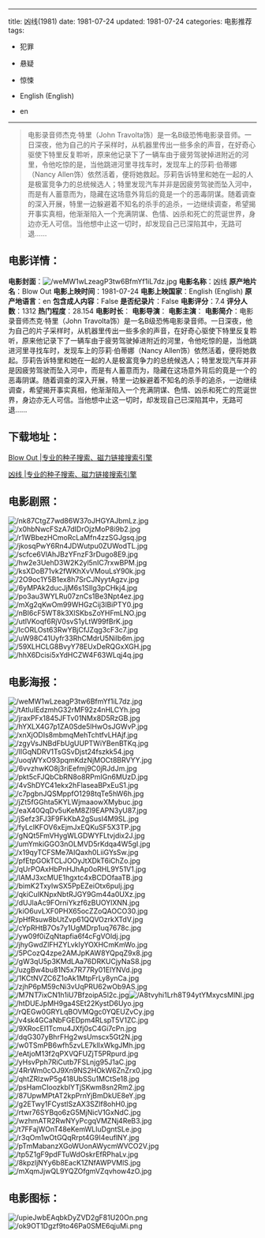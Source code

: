 
---
title: 凶线(1981)
date: 1981-07-24
updated: 1981-07-24
categories: 电影推荐
tags:
- 犯罪
- 悬疑
- 惊悚

- English (English)
- en
---


> 电影录音师杰克·特里（John Travolta饰）是一名B级恐怖电影录音师。一日深夜，他为自己的片子采样时，从机器里传出一些多余的声音，在好奇心驱使下特里反复聆听，原来他记录下了一辆车由于疲劳驾驶掉进附近的河里，令他吃惊的是，当他跳进河里寻找车时，发现车上的莎莉·伯蒂娜（Nancy Allen饰）依然活着，便将她救起。莎莉告诉特里和她在一起的人是极富竞争力的总统候选人；特里发现汽车并非是因疲劳驾驶而坠入河中，而是有人蓄意而为，隐藏在这场意外背后的竟是一个的恶毒阴谋。随着调查的深入开展，特里一边躲避着不知名的杀手的追杀，一边继续调查，希望揭开事实真相，他渐渐陷入一个充满阴谋、色情、凶杀和死亡的荒诞世界，身边亦无人可信。当他想中止这一切时，却发现自己已深陷其中，无路可退……

## **电影详情**：

**电影封面**：<img src="https://image.tmdb.org/t/p/w200/weMW1wLzeagP3tw6BfmYf1iL7dz.jpg" alt="/weMW1wLzeagP3tw6BfmYf1iL7dz.jpg" title="/weMW1wLzeagP3tw6BfmYf1iL7dz.jpg">
**电影名称**：凶线
**原产地片名**：Blow Out
**电影上映时间**：1981-07-24
**电影上映国家**：English (English)
**原产地语言**：en
**包含成人内容**：False
**是否纪录片**：False
**电影评分**：7.4
**评分人数**：1312
**热门程度**：28.154
**电影时长**：
**电影导演**：
**电影主演**：
**电影简介**：电影录音师杰克·特里（John Travolta饰）是一名B级恐怖电影录音师。一日深夜，他为自己的片子采样时，从机器里传出一些多余的声音，在好奇心驱使下特里反复聆听，原来他记录下了一辆车由于疲劳驾驶掉进附近的河里，令他吃惊的是，当他跳进河里寻找车时，发现车上的莎莉·伯蒂娜（Nancy Allen饰）依然活着，便将她救起。莎莉告诉特里和她在一起的人是极富竞争力的总统候选人；特里发现汽车并非是因疲劳驾驶而坠入河中，而是有人蓄意而为，隐藏在这场意外背后的竟是一个的恶毒阴谋。随着调查的深入开展，特里一边躲避着不知名的杀手的追杀，一边继续调查，希望揭开事实真相，他渐渐陷入一个充满阴谋、色情、凶杀和死亡的荒诞世界，身边亦无人可信。当他想中止这一切时，却发现自己已深陷其中，无路可退……

## **下载地址**：
[Blow Out |专业的种子搜索、磁力链接搜索引擎](https://movie.amd794.com:2083/?search=Blow%20Out&ordering=&mode=match_phrase&page_size=10&page=1)

[凶线 |专业的种子搜索、磁力链接搜索引擎](https://movie.amd794.com:2083/?search=%E5%87%B6%E7%BA%BF&ordering=&mode=match_phrase&page_size=10&page=1)
 

## **电影剧照**：
<img src="https://image.tmdb.org/t/p/original/nk87CtgZ7wd86W37oJHGYAJbmLz.jpg" alt="/nk87CtgZ7wd86W37oJHGYAJbmLz.jpg" title="/nk87CtgZ7wd86W37oJHGYAJbmLz.jpg"><img src="https://image.tmdb.org/t/p/original/x0hbNwcFSzA7dIDrOjzMoP8i9b2.jpg" alt="/x0hbNwcFSzA7dIDrOjzMoP8i9b2.jpg" title="/x0hbNwcFSzA7dIDrOjzMoP8i9b2.jpg"><img src="https://image.tmdb.org/t/p/original/r1WBbezHCmoRcLaMfn4zzSGJgsq.jpg" alt="/r1WBbezHCmoRcLaMfn4zzSGJgsq.jpg" title="/r1WBbezHCmoRcLaMfn4zzSGJgsq.jpg"><img src="https://image.tmdb.org/t/p/original/jkosqPwY6Rn4JDWutpu0ZUWodTL.jpg" alt="/jkosqPwY6Rn4JDWutpu0ZUWodTL.jpg" title="/jkosqPwY6Rn4JDWutpu0ZUWodTL.jpg"><img src="https://image.tmdb.org/t/p/original/scfce6VlAhJBzYFnzF3rDugo8E9.jpg" alt="/scfce6VlAhJBzYFnzF3rDugo8E9.jpg" title="/scfce6VlAhJBzYFnzF3rDugo8E9.jpg"><img src="https://image.tmdb.org/t/p/original/hw2e3UehD3W2K2yl5nIC7rxwBPM.jpg" alt="/hw2e3UehD3W2K2yl5nIC7rxwBPM.jpg" title="/hw2e3UehD3W2K2yl5nIC7rxwBPM.jpg"><img src="https://image.tmdb.org/t/p/original/ksXDoB71vk2fWKhXvVMouLsY90k.jpg" alt="/ksXDoB71vk2fWKhXvVMouLsY90k.jpg" title="/ksXDoB71vk2fWKhXvVMouLsY90k.jpg"><img src="https://image.tmdb.org/t/p/original/2O9oc1Y5B1ex8h7SrCJNyytAgzv.jpg" alt="/2O9oc1Y5B1ex8h7SrCJNyytAgzv.jpg" title="/2O9oc1Y5B1ex8h7SrCJNyytAgzv.jpg"><img src="https://image.tmdb.org/t/p/original/6yMPAk2ducJjM6s1SIlg3pCHkj4.jpg" alt="/6yMPAk2ducJjM6s1SIlg3pCHkj4.jpg" title="/6yMPAk2ducJjM6s1SIlg3pCHkj4.jpg"><img src="https://image.tmdb.org/t/p/original/po3au3WYLRu07znCs1Be3Npt4ez.jpg" alt="/po3au3WYLRu07znCs1Be3Npt4ez.jpg" title="/po3au3WYLRu07znCs1Be3Npt4ez.jpg"><img src="https://image.tmdb.org/t/p/original/mXg2qKwOm99WHGzCij3lBiPTY0.jpg" alt="/mXg2qKwOm99WHGzCij3lBiPTY0.jpg" title="/mXg2qKwOm99WHGzCij3lBiPTY0.jpg"><img src="https://image.tmdb.org/t/p/original/nBI6cF5WT8k3XlSKbsZoYHFmLNO.jpg" alt="/nBI6cF5WT8k3XlSKbsZoYHFmLNO.jpg" title="/nBI6cF5WT8k3XlSKbsZoYHFmLNO.jpg"><img src="https://image.tmdb.org/t/p/original/utlVKoqf6RjV0svS1yLtW99fBrK.jpg" alt="/utlVKoqf6RjV0svS1yLtW99fBrK.jpg" title="/utlVKoqf6RjV0svS1yLtW99fBrK.jpg"><img src="https://image.tmdb.org/t/p/original/lcORLOst63RwYBjCfJZqg3cF3c7.jpg" alt="/lcORLOst63RwYBjCfJZqg3cF3c7.jpg" title="/lcORLOst63RwYBjCfJZqg3cF3c7.jpg"><img src="https://image.tmdb.org/t/p/original/uW98C41Uyfr33RhCMdrU5NiIb6m.jpg" alt="/uW98C41Uyfr33RhCMdrU5NiIb6m.jpg" title="/uW98C41Uyfr33RhCMdrU5NiIb6m.jpg"><img src="https://image.tmdb.org/t/p/original/59XLHCLG8BvyY78EUxDeRQGxXGH.jpg" alt="/59XLHCLG8BvyY78EUxDeRQGxXGH.jpg" title="/59XLHCLG8BvyY78EUxDeRQGxXGH.jpg"><img src="https://image.tmdb.org/t/p/original/hhX6Dcisi5xYdHCZW4F63WLqj4q.jpg" alt="/hhX6Dcisi5xYdHCZW4F63WLqj4q.jpg" title="/hhX6Dcisi5xYdHCZW4F63WLqj4q.jpg">

## **电影海报**：
<img src="https://image.tmdb.org/t/p/original/weMW1wLzeagP3tw6BfmYf1iL7dz.jpg" alt="/weMW1wLzeagP3tw6BfmYf1iL7dz.jpg" title="/weMW1wLzeagP3tw6BfmYf1iL7dz.jpg"><img src="https://image.tmdb.org/t/p/original/tAtIuIEdzmhG32rMF92z4nHLCYh.jpg" alt="/tAtIuIEdzmhG32rMF92z4nHLCYh.jpg" title="/tAtIuIEdzmhG32rMF92z4nHLCYh.jpg"><img src="https://image.tmdb.org/t/p/original/jraxPFx1845JFTv01NMx8D5RzGB.jpg" alt="/jraxPFx1845JFTv01NMx8D5RzGB.jpg" title="/jraxPFx1845JFTv01NMx8D5RzGB.jpg"><img src="https://image.tmdb.org/t/p/original/hYXLX4G7p1ZA0Sde5lHwOsJGWvP.jpg" alt="/hYXLX4G7p1ZA0Sde5lHwOsJGWvP.jpg" title="/hYXLX4G7p1ZA0Sde5lHwOsJGWvP.jpg"><img src="https://image.tmdb.org/t/p/original/xnXjODIs8mbmqMehTchtfvLHAjf.jpg" alt="/xnXjODIs8mbmqMehTchtfvLHAjf.jpg" title="/xnXjODIs8mbmqMehTchtfvLHAjf.jpg"><img src="https://image.tmdb.org/t/p/original/zgyVsJNBdFbUgUUPTWiYBenBTKq.jpg" alt="/zgyVsJNBdFbUgUUPTWiYBenBTKq.jpg" title="/zgyVsJNBdFbUgUUPTWiYBenBTKq.jpg"><img src="https://image.tmdb.org/t/p/original/lIGqNDRV1TsGSvDjst24fszkk54.jpg" alt="/lIGqNDRV1TsGSvDjst24fszkk54.jpg" title="/lIGqNDRV1TsGSvDjst24fszkk54.jpg"><img src="https://image.tmdb.org/t/p/original/uoqWYxO93pqmKdzNjMOCt8BRVYY.jpg" alt="/uoqWYxO93pqmKdzNjMOCt8BRVYY.jpg" title="/uoqWYxO93pqmKdzNjMOCt8BRVYY.jpg"><img src="https://image.tmdb.org/t/p/original/6vvzhwKO8j3riEefmj9C0jRJdJm.jpg" alt="/6vvzhwKO8j3riEefmj9C0jRJdJm.jpg" title="/6vvzhwKO8j3riEefmj9C0jRJdJm.jpg"><img src="https://image.tmdb.org/t/p/original/pkt5cFJQbCbRN8o8RPmIGn6MUzD.jpg" alt="/pkt5cFJQbCbRN8o8RPmIGn6MUzD.jpg" title="/pkt5cFJQbCbRN8o8RPmIGn6MUzD.jpg"><img src="https://image.tmdb.org/t/p/original/4vShDYC41ekx2hFlaseaBPxEuS1.jpg" alt="/4vShDYC41ekx2hFlaseaBPxEuS1.jpg" title="/4vShDYC41ekx2hFlaseaBPxEuS1.jpg"><img src="https://image.tmdb.org/t/p/original/c7pgbnJQSMppfO1298tqTe5hW6h.jpg" alt="/c7pgbnJQSMppfO1298tqTe5hW6h.jpg" title="/c7pgbnJQSMppfO1298tqTe5hW6h.jpg"><img src="https://image.tmdb.org/t/p/original/jZt5fGGhta5KYLWjmaaowXMybuc.jpg" alt="/jZt5fGGhta5KYLWjmaaowXMybuc.jpg" title="/jZt5fGGhta5KYLWjmaaowXMybuc.jpg"><img src="https://image.tmdb.org/t/p/original/eaX40QqDv5uKeM8ZI9EAPN3yU87.jpg" alt="/eaX40QqDv5uKeM8ZI9EAPN3yU87.jpg" title="/eaX40QqDv5uKeM8ZI9EAPN3yU87.jpg"><img src="https://image.tmdb.org/t/p/original/jSefz3FJ3F9FkKbA2gSusI4M9SL.jpg" alt="/jSefz3FJ3F9FkKbA2gSusI4M9SL.jpg" title="/jSefz3FJ3F9FkKbA2gSusI4M9SL.jpg"><img src="https://image.tmdb.org/t/p/original/fyLclKFOV6xEjmJxEQKuSF5X3TP.jpg" alt="/fyLclKFOV6xEjmJxEQKuSF5X3TP.jpg" title="/fyLclKFOV6xEjmJxEQKuSF5X3TP.jpg"><img src="https://image.tmdb.org/t/p/original/gNQt5FmVHygWLGDWYFLtvjdix2J.jpg" alt="/gNQt5FmVHygWLGDWYFLtvjdix2J.jpg" title="/gNQt5FmVHygWLGDWYFLtvjdix2J.jpg"><img src="https://image.tmdb.org/t/p/original/umYmkiGGO3nOLMVD5rKdqa4W5gI.jpg" alt="/umYmkiGGO3nOLMVD5rKdqa4W5gI.jpg" title="/umYmkiGGO3nOLMVD5rKdqa4W5gI.jpg"><img src="https://image.tmdb.org/t/p/original/x19qyTCFSMe7AIQaxh0LiiGYsSw.jpg" alt="/x19qyTCFSMe7AIQaxh0LiiGYsSw.jpg" title="/x19qyTCFSMe7AIQaxh0LiiGYsSw.jpg"><img src="https://image.tmdb.org/t/p/original/pfEtpGOkTCLJOOyJtXDkT6iChZo.jpg" alt="/pfEtpGOkTCLJOOyJtXDkT6iChZo.jpg" title="/pfEtpGOkTCLJOOyJtXDkT6iChZo.jpg"><img src="https://image.tmdb.org/t/p/original/qUrPOAxHbPnHJhAp0oRHL9Y51V1.jpg" alt="/qUrPOAxHbPnHJhAp0oRHL9Y51V1.jpg" title="/qUrPOAxHbPnHJhAp0oRHL9Y51V1.jpg"><img src="https://image.tmdb.org/t/p/original/lAMJ3xcMUE1hgxtc4xBCDOfaaTB.jpg" alt="/lAMJ3xcMUE1hgxtc4xBCDOfaaTB.jpg" title="/lAMJ3xcMUE1hgxtc4xBCDOfaaTB.jpg"><img src="https://image.tmdb.org/t/p/original/bimK2TxyIwSX5PpEZeiOtx6pulj.jpg" alt="/bimK2TxyIwSX5PpEZeiOtx6pulj.jpg" title="/bimK2TxyIwSX5PpEZeiOtx6pulj.jpg"><img src="https://image.tmdb.org/t/p/original/qkiCuIKNpxNbtRJGY9Gm44a0UXz.jpg" alt="/qkiCuIKNpxNbtRJGY9Gm44a0UXz.jpg" title="/qkiCuIKNpxNbtRJGY9Gm44a0UXz.jpg"><img src="https://image.tmdb.org/t/p/original/dUJlaAc9FOrniYkzf6zBUOYlXNN.jpg" alt="/dUJlaAc9FOrniYkzf6zBUOYlXNN.jpg" title="/dUJlaAc9FOrniYkzf6zBUOYlXNN.jpg"><img src="https://image.tmdb.org/t/p/original/kiO6uvLXF0PHX65ocZZoQAOCO30.jpg" alt="/kiO6uvLXF0PHX65ocZZoQAOCO30.jpg" title="/kiO6uvLXF0PHX65ocZZoQAOCO30.jpg"><img src="https://image.tmdb.org/t/p/original/pHfRsuw8bUtZvp61QQVOzrkXTdV.jpg" alt="/pHfRsuw8bUtZvp61QQVOzrkXTdV.jpg" title="/pHfRsuw8bUtZvp61QQVOzrkXTdV.jpg"><img src="https://image.tmdb.org/t/p/original/cYpRHtB7Os7y1UgMDrp1uq7678c.jpg" alt="/cYpRHtB7Os7y1UgMDrp1uq7678c.jpg" title="/cYpRHtB7Os7y1UgMDrp1uq7678c.jpg"><img src="https://image.tmdb.org/t/p/original/yw09f0iZqNtapfia6f4cFgVOldj.jpg" alt="/yw09f0iZqNtapfia6f4cFgVOldj.jpg" title="/yw09f0iZqNtapfia6f4cFgVOldj.jpg"><img src="https://image.tmdb.org/t/p/original/jhyGwdZlFHZYLvkIyYOXHCmKmWo.jpg" alt="/jhyGwdZlFHZYLvkIyYOXHCmKmWo.jpg" title="/jhyGwdZlFHZYLvkIyYOXHCmKmWo.jpg"><img src="https://image.tmdb.org/t/p/original/5PCozQ4zpe2AMJpKAW8YQpqZ9x8.jpg" alt="/5PCozQ4zpe2AMJpKAW8YQpqZ9x8.jpg" title="/5PCozQ4zpe2AMJpKAW8YQpqZ9x8.jpg"><img src="https://image.tmdb.org/t/p/original/gW3qU5p3KMdLAa76DRKUCjyNaS8.jpg" alt="/gW3qU5p3KMdLAa76DRKUCjyNaS8.jpg" title="/gW3qU5p3KMdLAa76DRKUCjyNaS8.jpg"><img src="https://image.tmdb.org/t/p/original/uzgBw4bu81N5x7R77Ry01ElYNVd.jpg" alt="/uzgBw4bu81N5x7R77Ry01ElYNVd.jpg" title="/uzgBw4bu81N5x7R77Ry01ElYNVd.jpg"><img src="https://image.tmdb.org/t/p/original/1KCtNVZC6Z1oAk1MtpFrLy8ynCa.jpg" alt="/1KCtNVZC6Z1oAk1MtpFrLy8ynCa.jpg" title="/1KCtNVZC6Z1oAk1MtpFrLy8ynCa.jpg"><img src="https://image.tmdb.org/t/p/original/zjhP6pM59cNi3vUqPRU62wOb9AS.jpg" alt="/zjhP6pM59cNi3vUqPRU62wOb9AS.jpg" title="/zjhP6pM59cNi3vUqPRU62wOb9AS.jpg"><img src="https://image.tmdb.org/t/p/original/M7NT7ixCN1h1iU7BfzoipA5l2c.jpg" alt="/M7NT7ixCN1h1iU7BfzoipA5l2c.jpg" title="/M7NT7ixCN1h1iU7BfzoipA5l2c.jpg"><img src="https://image.tmdb.org/t/p/original/A8tvyhi1Lrh8T94ytYMxycsMlNl.jpg" alt="/A8tvyhi1Lrh8T94ytYMxycsMlNl.jpg" title="/A8tvyhi1Lrh8T94ytYMxycsMlNl.jpg"><img src="https://image.tmdb.org/t/p/original/htDUEJpMH9ga4SEt22KystD6Uyo.jpg" alt="/htDUEJpMH9ga4SEt22KystD6Uyo.jpg" title="/htDUEJpMH9ga4SEt22KystD6Uyo.jpg"><img src="https://image.tmdb.org/t/p/original/rQEGw0GRYLqBOVMQgc0YQEUZvCy.jpg" alt="/rQEGw0GRYLqBOVMQgc0YQEUZvCy.jpg" title="/rQEGw0GRYLqBOVMQgc0YQEUZvCy.jpg"><img src="https://image.tmdb.org/t/p/original/v4sk4GCaNbFGEDpm4RLspT5V1ZC.jpg" alt="/v4sk4GCaNbFGEDpm4RLspT5V1ZC.jpg" title="/v4sk4GCaNbFGEDpm4RLspT5V1ZC.jpg"><img src="https://image.tmdb.org/t/p/original/9XRocEI1Tcmu4JXfj0sC4Gi7cPn.jpg" alt="/9XRocEI1Tcmu4JXfj0sC4Gi7cPn.jpg" title="/9XRocEI1Tcmu4JXfj0sC4Gi7cPn.jpg"><img src="https://image.tmdb.org/t/p/original/dqG307yBhrFHg2wsUmscx5Gt2N.jpg" alt="/dqG307yBhrFHg2wsUmscx5Gt2N.jpg" title="/dqG307yBhrFHg2wsUmscx5Gt2N.jpg"><img src="https://image.tmdb.org/t/p/original/w0TSmPB6wfh5zvLE7klIxWkgJMh.jpg" alt="/w0TSmPB6wfh5zvLE7klIxWkgJMh.jpg" title="/w0TSmPB6wfh5zvLE7klIxWkgJMh.jpg"><img src="https://image.tmdb.org/t/p/original/eAtjoM13f2qPXVQFUZjT5PRpurd.jpg" alt="/eAtjoM13f2qPXVQFUZjT5PRpurd.jpg" title="/eAtjoM13f2qPXVQFUZjT5PRpurd.jpg"><img src="https://image.tmdb.org/t/p/original/yHsvPph7RiCutb7FSLnjg95J1aC.jpg" alt="/yHsvPph7RiCutb7FSLnjg95J1aC.jpg" title="/yHsvPph7RiCutb7FSLnjg95J1aC.jpg"><img src="https://image.tmdb.org/t/p/original/4RrWm0cOJ9Xn9NS2HOkW6ZnZrx0.jpg" alt="/4RrWm0cOJ9Xn9NS2HOkW6ZnZrx0.jpg" title="/4RrWm0cOJ9Xn9NS2HOkW6ZnZrx0.jpg"><img src="https://image.tmdb.org/t/p/original/qhtZRIzwP5g418UbSSu1MCtSe18.jpg" alt="/qhtZRIzwP5g418UbSSu1MCtSe18.jpg" title="/qhtZRIzwP5g418UbSSu1MCtSe18.jpg"><img src="https://image.tmdb.org/t/p/original/psHamCIoozkbIYTjSKwm8sn2Rm2.jpg" alt="/psHamCIoozkbIYTjSKwm8sn2Rm2.jpg" title="/psHamCIoozkbIYTjSKwm8sn2Rm2.jpg"><img src="https://image.tmdb.org/t/p/original/87UpwMPtAT2kpPrnYjBmDkUE8eY.jpg" alt="/87UpwMPtAT2kpPrnYjBmDkUE8eY.jpg" title="/87UpwMPtAT2kpPrnYjBmDkUE8eY.jpg"><img src="https://image.tmdb.org/t/p/original/g2ETwy1FCystlSzAX3SZlf8ohH0.jpg" alt="/g2ETwy1FCystlSzAX3SZlf8ohH0.jpg" title="/g2ETwy1FCystlSzAX3SZlf8ohH0.jpg"><img src="https://image.tmdb.org/t/p/original/rtwr76SYBqo6zG5MjNicV1GxNdC.jpg" alt="/rtwr76SYBqo6zG5MjNicV1GxNdC.jpg" title="/rtwr76SYBqo6zG5MjNicV1GxNdC.jpg"><img src="https://image.tmdb.org/t/p/original/wzhmATR2RwNYyPcgqVMZNj4ReB3.jpg" alt="/wzhmATR2RwNYyPcgqVMZNj4ReB3.jpg" title="/wzhmATR2RwNYyPcgqVMZNj4ReB3.jpg"><img src="https://image.tmdb.org/t/p/original/t7FFajWOnT48eKemWLIuDgntSLe.jpg" alt="/t7FFajWOnT48eKemWLIuDgntSLe.jpg" title="/t7FFajWOnT48eKemWLIuDgntSLe.jpg"><img src="https://image.tmdb.org/t/p/original/r3qOm1wOtGQqRrpt4G9I4euflNY.jpg" alt="/r3qOm1wOtGQqRrpt4G9I4euflNY.jpg" title="/r3qOm1wOtGQqRrpt4G9I4euflNY.jpg"><img src="https://image.tmdb.org/t/p/original/pTmMabanzXGoWUonAWycmWVCO2V.jpg" alt="/pTmMabanzXGoWUonAWycmWVCO2V.jpg" title="/pTmMabanzXGoWUonAWycmWVCO2V.jpg"><img src="https://image.tmdb.org/t/p/original/tp5Z1gF9pdFTuWdOskrEfRPhaLv.jpg" alt="/tp5Z1gF9pdFTuWdOskrEfRPhaLv.jpg" title="/tp5Z1gF9pdFTuWdOskrEfRPhaLv.jpg"><img src="https://image.tmdb.org/t/p/original/8kpzljNYy6b8EacK1ZNfAWPVMlS.jpg" alt="/8kpzljNYy6b8EacK1ZNfAWPVMlS.jpg" title="/8kpzljNYy6b8EacK1ZNfAWPVMlS.jpg"><img src="https://image.tmdb.org/t/p/original/mXqmJjwQL9YQZOfgmVZqvhow4zO.jpg" alt="/mXqmJjwQL9YQZOfgmVZqvhow4zO.jpg" title="/mXqmJjwQL9YQZOfgmVZqvhow4zO.jpg">

## **电影图标**：
<img src="https://image.tmdb.org/t/p/original/upieJwbEAqbkDyZVD2gF81U20On.png" alt="/upieJwbEAqbkDyZVD2gF81U20On.png" title="/upieJwbEAqbkDyZVD2gF81U20On.png"><img src="https://image.tmdb.org/t/p/original/ok9OT1Dgzf9to46Pa0SME6qjuMi.png" alt="/ok9OT1Dgzf9to46Pa0SME6qjuMi.png" title="/ok9OT1Dgzf9to46Pa0SME6qjuMi.png">
